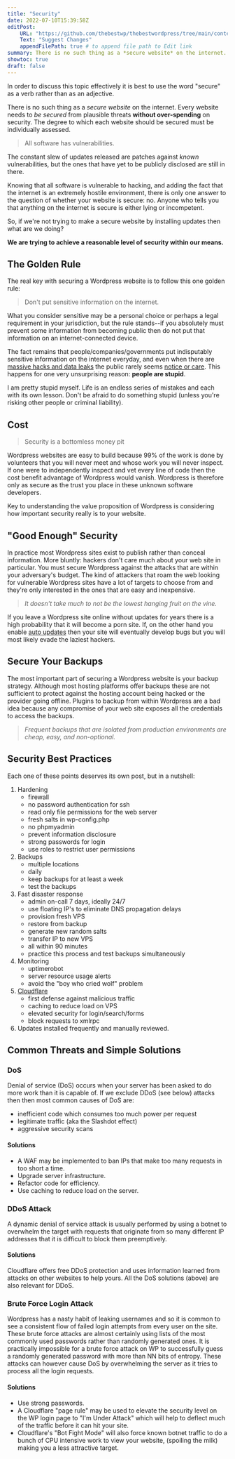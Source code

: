 ```yaml
---
title: "Security"
date: 2022-07-10T15:39:58Z
editPost:
    URL: "https://github.com/thebestwp/thebestwordpress/tree/main/content"
    Text: "Suggest Changes"
    appendFilePath: true # to append file path to Edit link
summary: There is no such thing as a *secure website* on the internet.
showtoc: true
draft: false
---
```


In order to discuss this topic effectively it is best to use the word "secure" as a verb rather than as an adjective.

There is no such thing as a *secure website* on the internet.
Every website needs to *be secured* from plausible threats **without over-spending** on security.
The degree to which each website should be secured must be individually assessed.

> All software has vulnerabilities.

The constant slew of updates released are patches against *known* vulnerabilities, but the ones that have yet to be publicly disclosed are still in there.

Knowing that all software is vulnerable to hacking, and adding the fact that the internet is an extremely hostile environment, there is only one answer to the question of whether your website is secure: no.
Anyone who tells you that anything on the internet is secure is either lying or incompetent. 

So, if we're not trying to make a secure website by installing updates then what are we doing?

**We are trying to achieve a reasonable level of security within our means.**


## The Golden Rule
The real key with securing a Wordpress website is to follow this one golden rule:

> Don't put sensitive information on the internet.

What you consider sensitive may be a personal choice or perhaps a legal requirement in your jurisdiction, but the rule stands--if you absolutely must prevent some information from becoming public then do not put that information on an internet-connected device.

The fact remains that people/companies/governments put indisputably sensitive information on the internet everyday, and even when there are [massive hacks and data leaks](https://www.upguard.com/blog/biggest-data-breaches) the public rarely seems [notice or care](https://www.si.umich.edu/about-umsi/news/data-breaches-most-victims-unaware-when-shown-evidence-multiple-compromised).
This happens for one very unsurprising reason: **people are stupid**.

I am pretty stupid myself.
Life is an endless series of mistakes and each with its own lesson.
Don't be afraid to do something stupid (unless you're risking other people or criminal liability).

## Cost
> Security is a bottomless money pit

Wordpress websites are easy to build because 99% of the work is done by volunteers that you will never meet and whose work you will never inspect.
If one were to independently inspect and vet every line of code then the cost benefit advantage of Wordpress would vanish.
Wordpress is therefore only as secure as the trust you place in these unknown software developers.

Key to understanding the value proposition of Wordpress is considering how important security really is to your website.

## "Good Enough" Security
In practice most Wordpress sites exist to publish rather than conceal information.
More bluntly: hackers don't care much about your web site in particular. 
You must secure Wordpress against the attacks that are within your adversary's budget.
The kind of attackers that roam the web looking for vulnerable Wordpress sites have a lot of targets to choose from and they're only interested in the ones that are easy and inexpensive.

> *It doesn't take much to not be the lowest hanging fruit on the vine.*

If you leave a Wordpress site online without updates for years there is a high probability that it will become a porn site.
If, on the other hand you enable [auto updates](/posts/updates) then your site will eventually develop bugs but you will most likely evade the laziest hackers.

## Secure Your Backups
The most important part of securing a Wordpress website is your backup strategy.
Although most hosting platforms offer backups these are not sufficient to protect against the hosting account being hacked or the provider going offline.
Plugins to backup from within Wordpress are a bad idea because any compromise of your web site exposes all the credentials to access the backups.

> *Frequent backups that are isolated from production environments are cheap, easy, and non-optional.*


## Security Best Practices
Each one of these points deserves its own post, but in a nutshell:
1. Hardening
    - firewall
    - no password authentication for ssh
    - read only file permissions for the web server
    - fresh salts in wp-config.php
    - no phpmyadmin
    - prevent information disclosure
    - strong passwords for login
    - use roles to restrict user permissions
1. Backups
    - multiple locations
    - daily
    - keep backups for at least a week
    - test the backups
1. Fast disaster response
    - admin on-call 7 days, ideally 24/7 
    - use floating IP's to eliminate DNS propagation delays
    - provision fresh VPS 
    - restore from backup
    - generate new random salts
    - transfer IP to new VPS
    - all within 90 minutes
    - practice this process and test backups simultaneously
1. Monitoring
    - uptimerobot
    - server resource usage alerts
    - avoid the "boy who cried wolf" problem
1. [Cloudflare](/posts/cloudflare)
    - first defense against malicious traffic
    - caching to reduce load on VPS
    - elevated security for login/search/forms
    - block requests to xmlrpc
1. Updates installed frequently and manually reviewed.

## Common Threats and Simple Solutions

### DoS
Denial of service (DoS) occurs when your server has been asked to do more work than it is capable of.
If we exclude DDoS (see below) attacks then then most common causes of DoS are: 
- inefficient code which consumes too much power per request
- legitimate traffic (aka the Slashdot effect)
- aggressive security scans

#### Solutions
- A WAF may be implemented to ban IPs that make too many requests in too short a time.
- Upgrade server infrastructure.
- Refactor code for efficiency.
- Use caching to reduce load on the server.


### DDoS Attack
A dynamic denial of service attack is usually performed by using a botnet to overwhelm the target with requests that originate from so many different IP addresses that it is difficult to block them preemptively.

#### Solutions
Cloudflare offers free DDoS protection and uses information learned from attacks on other websites to help yours.
All the DoS solutions (above) are also relevant for DDoS.


### Brute Force Login Attack
Wordpress has a nasty habit of leaking usernames and so it is common to see a consistent flow of failed login attempts from every user on the site.
These brute force attacks are almost certainly using lists of the most commonly used passwords rather than randomly generated ones.
It is practically impossible for a brute force attack on WP to successfully guess a randomly generated password with more than NN bits of entropy. 
These attacks can however cause DoS by overwhelming the server as it tries to process all the login requests.

#### Solutions
- Use strong passwords.
- A Cloudflare "page rule" may be used to elevate the security level on the WP login page to "I'm Under Attack" which will help to deflect much of the traffic before it can hit your site.
- Cloudflare's "Bot Fight Mode" will also force known botnet traffic to do a bunch of CPU intensive work to view your website, (spoiling the milk) making you a less attractive target.

